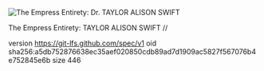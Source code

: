 ![The Empress Entirety: Dr. TAYLOR ALISON SWIFT](https://media.githubusercontent.com/media/FLOWEReconomics/american-py/main/%2B1%20SYNCHRO_/Unpaid%20Photographs/%2B0%20GOP%20Empress%20FIELD%20MARSHAL%2023%20Star%20TAYLOR%20ALISON%20SWIFT%20of%20the%20GOLD%20Tresses.jpg)

The Empress Entirety: TAYLOR ALISON SWIFT //

version https://git-lfs.github.com/spec/v1
oid sha256:a5db752876638ec35aef020850cdb89ad7d1909ac5827f567076b4e752845e6b
size 446
